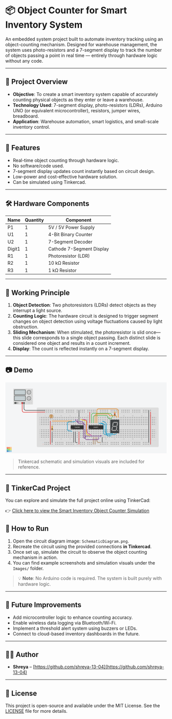 # 📦 Object Counter for Smart Inventory System

An embedded system project built to automate inventory tracking using an object-counting mechanism. Designed for warehouse management, the system uses photo-resistors and a 7-segment display to track the number of objects passing a point in real time — entirely through hardware logic without any code.

---

## 🚀 Project Overview

- **Objective**: To create a smart inventory system capable of accurately counting physical objects as they enter or leave a warehouse.
- **Technology Used**: 7-segment display, photo-resistors (LDRs), Arduino UNO (or equivalent microcontroller), resistors, jumper wires, breadboard.
- **Application**: Warehouse automation, smart logistics, and small-scale inventory control.

---

## 🔧 Features

- Real-time object counting through hardware logic.
- No software/code used.
- 7-segment display updates count instantly based on circuit design.
- Low-power and cost-effective hardware solution.
- Can be simulated using Tinkercad.

---

## 🛠️ Hardware Components

| Name   | Quantity | Component                 |
| ------ | -------- | ------------------------- |
| P1     | 1        | 5V / 5V Power Supply      |
| U1     | 1        | 4-Bit Binary Counter      |
| U2     | 1        | 7-Segment Decoder         |
| Digit1 | 1        | Cathode 7-Segment Display |
| R1     | 1        | Photoresistor (LDR)       |
| R2     | 1        | 10 kΩ Resistor            |
| R3     | 1        | 1 kΩ Resistor             |

---

## 🔌 Working Principle

1. **Object Detection**: Two photoresistors (LDRs) detect objects as they interrupt a light source.
2. **Counting Logic**:  The hardware circuit is designed to trigger segment changes on object detection using voltage fluctuations caused by light obstruction.
3. **Sliding Mechanism**: When stimulated, the photoresistor is slid once—this slide corresponds to a single object passing. Each distinct slide is considered one object and results in a count increment.
4. **Display**: The count is reflected instantly on a 7-segment display.

---

## 📷 Demo

![Smart Inventory Object Counter](/Images/ObjectCounter.png)

> Tinkercad schematic and simulation visuals are included for reference.

---

## 🔗 TinkerCad Project

You can explore and simulate the full project online using TinkerCad:

👉 [Click here to view the Smart Inventory Object Counter Simulation](https://www.tinkercad.com/things/aOqf5CfyX0U-smart-inventory-object-counter?sharecode=I-SY-1Mum2-f5NgT69GxJfjr14PnG7c2jVqiquOmZgk)


## 🧪 How to Run

1. Open the circuit diagram image: `SchematicDiagram.png`.
2. Recreate the circuit using the provided connections **in Tinkercad**.
3. Once set up, simulate the circuit to observe the object counting mechanism in action.
4. You can find example screenshots and simulation visuals under the `Images/` folder.

> 💡 **Note**: No Arduino code is required. The system is built purely with hardware logic.

---

## 📝 Future Improvements

- Add microcontroller logic to enhance counting accuracy.
- Enable wireless data logging via Bluetooth/Wi-Fi.
- Implement a threshold alert system using buzzers or LEDs.
- Connect to cloud-based inventory dashboards in the future.

---

## 👩‍💻 Author

- **Shreya** – [https://github.com/shreya-13-04](https://github.com/shreya-13-04)

---

## 📜 License

This project is open-source and available under the MIT License. See the [LICENSE](LICENSE) file for more details.
